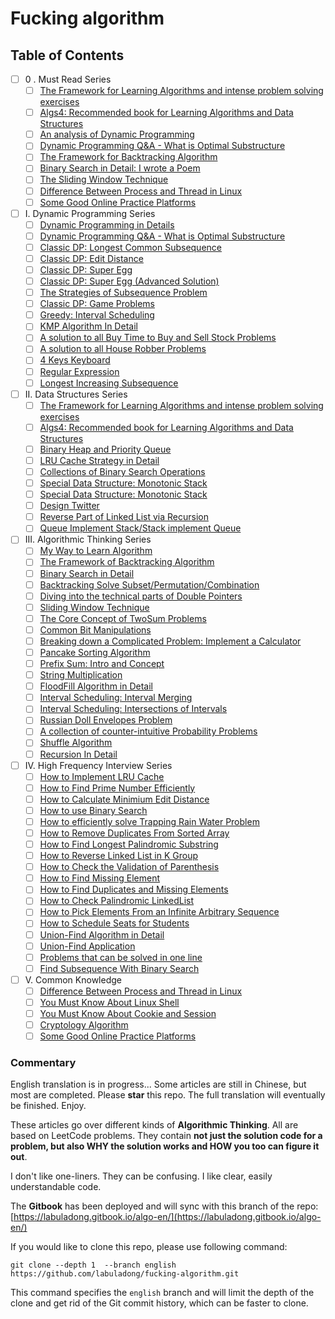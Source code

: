 # Fucking algorithm

## Table of Contents

* [ ] 0 . Must Read Series
  * [ ] [The Framework for Learning Algorithms and intense problem solving exercises](think_like_computer/Framework%20and%20thoughts%20about%20learning%20data%20structure%20and%20algorithm.md)
  * [ ] [Algs4: Recommended book for Learning Algorithms and Data Structures](think_like_computer/why_i_recommend_algs4.md)
  * [ ] [An analysis of Dynamic Programming](dynamic_programming/AnalysisOfDynamicProgramming.md)
  * [ ] [Dynamic Programming Q&A - What is Optimal Substructure](dynamic_programming/OptimalSubstructure.md)
  * [ ] [The Framework for Backtracking Algorithm](think_like_computer/DetailsaboutBacktracking.md)
  * [ ] [Binary Search in Detail: I wrote a Poem](think_like_computer/DetailedBinarySearch.md)
  * [ ] [The Sliding Window Technique](think_like_computer/SlidingWindowTechnique.md)
  * [ ] [Difference Between Process and Thread in Linux](common_knowledge/linuxProcess.md)
  * [ ] [Some Good Online Practice Platforms](common_knowledge/OnlinePraticePlatform.md)

* [ ] I. Dynamic Programming Series
  * [ ] [Dynamic Programming in Details](dynamic_programming/AnalysisOfDynamicProgramming.md)
  * [ ] [Dynamic Programming Q&A - What is Optimal Substructure](dynamic_programming/OptimalSubstructure.md)
  * [ ] [Classic DP: Longest Common Subsequence](dynamic_programming/LongestCommonSubsequence.md)
  * [ ] [Classic DP: Edit Distance](dynamic_programming/EditDistance.md)
  * [ ] [Classic DP: Super Egg](dynamic_programming/ThrowingEggsinHighBuildings.md)
  * [ ] [Classic DP: Super Egg (Advanced Solution)](dynamic_programming/SuperEggDropAdvanced.md)
  * [ ] [The Strategies of Subsequence Problem](dynamic_programming/StrategiesForSubsequenceProblem.md)
  * [ ] [Classic DP: Game Problems](dynamic_programming/GameProblemsInDynamicProgramming.md)
  * [ ] [Greedy: Interval Scheduling](dynamic_programming/IntervalScheduling.md)
  * [ ] [KMP Algorithm In Detail](dynamic_programming/KMPCharacterMatchingAlgorithmInDynamicProgramming.md)
  * [ ] [A solution to all Buy Time to Buy and Sell Stock Problems](dynamic_programming/BestTimeToBuyAndSellStock.md)
  * [ ] [A solution to all House Robber Problems](dynamic_programming/HouseRobber.md)
  * [ ] [4 Keys Keyboard](dynamic_programming/FourKeysKeyboard.md)
  * [ ] [Regular Expression](dynamic_programming/RegularExpression.md)
  * [ ] [Longest Increasing Subsequence](dynamic_programming/LongestIncreasingSubsequence.md)
  
* [ ] II. Data Structures Series
  * [ ] [The Framework for Learning Algorithms and intense problem solving exercises](think_like_computer/Framework%20and%20thoughts%20about%20learning%20data%20structure%20and%20algorithm.md)
  * [ ] [Algs4: Recommended book for Learning Algorithms and Data Structures](think_like_computer/why_i_recommend_algs4.md)
  * [ ] [Binary Heap and Priority Queue](data_structure/binary_heap_implements_priority_queues.md)
  * [ ] [LRU Cache Strategy in Detail](interview/LRU_algorithm.md)
  * [ ] [Collections of Binary Search Operations](data_structure/The_Manipulation_Collection_of_Binary_Search_Tree.md)
  * [ ] [Special Data Structure: Monotonic Stack](data_structure/MonotonicStack.md)
  * [ ] [Special Data Structure: Monotonic Stack](data_structure/Monotonic_queue.md)
  * [ ] [Design Twitter](data_structure/design_Twitter.md)
  * [ ] [Reverse Part of Linked List via Recursion](data_structure/reverse_part_of_a_linked_list_via_recursion.md)
  * [ ] [Queue Implement Stack/Stack implement Queue](data_structure/ImplementQueueUsingStacksImplementStackUsingQueues.md)
  
* [ ] III. Algorithmic Thinking Series
  * [ ] [My Way to Learn Algorithm](think_like_computer/ThewaytoAlgorithmlearning.md)
  * [ ] [The Framework of Backtracking Algorithm](think_like_computer/DetailsaboutBacktracking.md)
  * [ ] [Binary Search in Detail](think_like_computer/DetailedBinarySearch.md)
  * [ ] [Backtracking Solve Subset/Permutation/Combination](interview/Subset_Permutation_Combination.md)
  * [ ] [Diving into the technical parts of Double Pointers](think_like_computer/double_pointer.md)
  * [ ] [Sliding Window Technique](think_like_computer/SlidingWindowTechnique.md)
  * [ ] [The Core Concept of TwoSum Problems](think_like_computer/The_key_to_resolving_TwoSum_problems.md)
  * [ ] [Common Bit Manipulations](think_like_computer/CommonBitManipulation.md)
  * [ ] [Breaking down a Complicated Problem: Implement a Calculator](data_structure/Implementing_the_functions_of_a_calculator.md)
  * [ ] [Pancake Sorting Algorithm](think_like_computer/PancakesSorting.md)
  * [ ] [Prefix Sum: Intro and Concept](think_like_computer/prefix_sum.md)
  * [ ] [String Multiplication](think_like_computer/string_multiplication.md)
  * [ ] [FloodFill Algorithm in Detail](think_like_computer/flood_fill.md)
  * [ ] [Interval Scheduling: Interval Merging](think_like_computer/IntervalMerging.md)
  * [ ] [Interval Scheduling: Intersections of Intervals](think_like_computer/IntervalIntersection.md)
  * [ ] [Russian Doll Envelopes Problem](think_like_computer/RussianDollEnvelopes.md)
  * [ ] [A collection of counter-intuitive Probability Problems](think_like_computer/several_counter_intuitive_probability_problems.md)
  * [ ] [Shuffle Algorithm](think_like_computer/Shuffle_Algorithm.md)
  * [ ] [Recursion In Detail](data_structure/RecursionInDetail.md)
  
* [ ] IV. High Frequency Interview Series
  * [ ] [How to Implement LRU Cache](interview/LRU_algorithm.md)
  * [ ] [How to Find Prime Number Efficiently](interview/Print_PrimeNumbers.md)
  * [ ] [How to Calculate Minimium Edit Distance](dynamic_programming/EditDistance.md)
  * [ ] [How to use Binary Search](interview/UsingBinarySearchAlgorithm.md)
  * [ ] [How to efficiently solve Trapping Rain Water Problem](interview/Trapping_Rain_Water.md)
  * [ ] [How to Remove Duplicates From Sorted Array](interview/RemoveDuplicatesfromSortedArray.md)
  * [ ] [How to Find Longest Palindromic Substring](interview/TheLongestPalindromicSubstring.md)
  * [ ] [How to Reverse Linked List in K Group](interview/reverse-nodes-in-k-group.md)
  * [ ] [How to Check the Validation of Parenthesis](interview/valid-parentheses.md)
  * [ ] [How to Find Missing Element](interview/missing_elements.md)
  * [ ] [How to Find Duplicates and Missing Elements](interview/Find-Duplicate-and-Missing-Element.md)
  * [ ] [How to Check Palindromic LinkedList](interview/check_palindromic_linkedlist.md)
  * [ ] [How to Pick Elements From an Infinite Arbitrary Sequence](interview/ReservoirSampling.md)
  * [ ] [How to Schedule Seats for Students](interview/Seatscheduling.md)
  * [ ] [Union-Find Algorithm in Detail](think_like_computer/Union-find-Explanation.md)
  * [ ] [Union-Find Application](think_like_computer/Union-Find-Application.md)
  * [ ] [Problems that can be solved in one line](interview/one-line-code-puzzles.md)
  * [ ] [Find Subsequence With Binary Search](interview/findSebesquenceWithBinarySearch.md)

* [ ] V. Common Knowledge
  * [ ] [Difference Between Process and Thread in Linux](common_knowledge/linuxProcess.md)
  * [ ] [You Must Know About Linux Shell](common_knowledge/linuxshell.md)
  * [ ] [You Must Know About Cookie and Session](common_knowledge/SessionAndCookie.md)
  * [ ] [Cryptology Algorithm](common_knowledge/Cryptology.md)
  * [ ] [Some Good Online Practice Platforms](common_knowledge/OnlinePraticePlatform.md)

### Commentary

English translation is in progress... Some articles are still in Chinese, but most are completed. Please **star** this repo. The full translation will eventually be finished. Enjoy.

These articles go over different kinds of **Algorithmic Thinking**. All are based on LeetCode problems. They contain **not just the solution code for a problem, but also WHY the solution works and HOW you too can figure it out**.

I don't like one-liners. They can be confusing. I like clear, easily understandable code.

The **Gitbook** has been deployed and will sync with this branch of the repo: [https://labuladong.gitbook.io/algo-en/](https://labuladong.gitbook.io/algo-en/)

If you would like to clone this repo, please use following command:

```shell
git clone --depth 1  --branch english https://github.com/labuladong/fucking-algorithm.git
```

This command specifies the `english` branch and will limit the depth of the clone and get rid of the Git commit history, which can be faster to clone.
